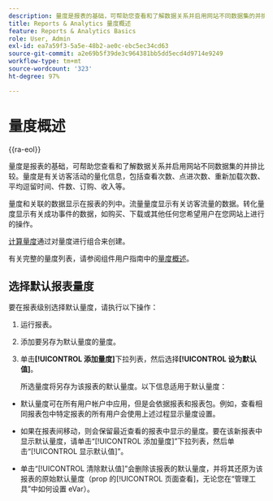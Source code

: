 ```yaml
---
description: 量度是报表的基础，可帮助您查看和了解数据关系并启用网站不同数据集的并排比较。量度是有关访客活动的量化信息，包括查看次数、点进次数、重新加载次数、平均逗留时间、件数、订购、收入等。
title: Reports & Analytics 量度概述
feature: Reports & Analytics Basics
role: User, Admin
exl-id: ea7a59f3-5a5e-48b2-ae0c-ebc5ec34cd63
source-git-commit: a2e69b5f39de3c964381bb5dd5ecd4d9714e9249
workflow-type: tm+mt
source-wordcount: '323'
ht-degree: 97%

---
```


# 量度概述

{{ra-eol}}

量度是报表的基础，可帮助您查看和了解数据关系并启用网站不同数据集的并排比较。量度是有关访客活动的量化信息，包括查看次数、点进次数、重新加载次数、平均逗留时间、件数、订购、收入等。

量度和关联的数据显示在报表的列中。流量量度显示有关访客流量的数据。转化量度显示有关成功事件的数据，如购买、下载或其他任何您希望用户在您网站上进行的操作。

[计算量度](/help/components/c-calcmetrics/cm-overview.md)通过对量度进行组合来创建。

有关完整的量度列表，请参阅组件用户指南中的[量度概述](/help/components/metrics/overview.md)。

## 选择默认报表量度

要在报表级别选择默认量度，请执行以下操作：

<!-- 

t_metrics_set_default.xml

 -->

1. 运行报表。
1.  添加要另存为默认量度的量度。
1. 单击&#x200B;**[!UICONTROL 添加量度]**&#x200B;下拉列表，然后选择&#x200B;**[!UICONTROL 设为默认值]**。

   所选量度将另存为该报表的默认量度。以下信息适用于默认量度：

* 默认量度可在所有用户帐户中应用，但是会依据报表和报表包。例如，查看相同报表包中特定报表的所有用户会使用上述过程显示量度设置。
* 如果在报表间移动，则会保留最近查看的报表中显示的量度。要在该新报表中显示默认量度，请单击“[!UICONTROL 添加量度]”下拉列表，然后单击“[!UICONTROL 显示默认值]”。

* 单击“[!UICONTROL 清除默认值]”会删除该报表的默认量度，并将其还原为该报表的原始默认量度（prop 的[!UICONTROL 页面查看]，无论您在“管理工具”中如何设置 eVar）。
